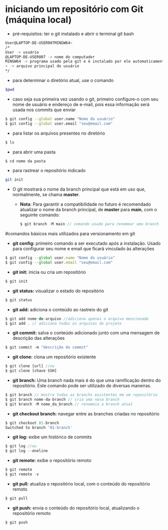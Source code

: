 # iniciando um repositório com Git (máquina local)

- pré-requisitos: ter o git instalado e abrir o terminal git bash
```bash
User@LAPTOP-DE-USER007MINGW64~
/*
User -> usuário
@LAPTOP-DE-USER007 -> nome do computador
MINGW64 -> programa usado pela git e é instalado por ele automaticamente
~ -> arquivo principal do usuário
*/
```
- para determinar o diretório atual, use o comando
```bash
$pwd
```
- caso seja sua primeira vez usando o git, primeiro configure-o com seu nome de usuário e endereço de e-mail, pois essa informação será usada nos commits que enviar
```bash
$ git config --global user.name "Nome do usuário"
$ git config --global user.email "seu@email.com"
```
- para listar os arquivos presentes no diretório
```bash
$ ls
```
- para abrir uma pasta
```bash
$ cd nome da pasta
```
- para rastrear o repositório indicado
```bash
git init
```
- O git mostrará o nome da branch principal que está em uso que, normalmente, se chama **master**.
    - **Nota**: Para garantir a compatibilidade no futuro é recomendado atualizar o nome da branch principal, de **master** para **main**, com o seguinte comando:
    
      ```c
      $ git branch -M main // comando usado para renomear uma branch
      ```
#comandos básicos mais utilizados para versionamento em git
- **git config:** primeiro comando a ser executado após a instalação. Usado para configurar seu nome e email que ficará vinculado às alterações
```jsx
$ git config --global user.name "Nome do usuário"
$ git config --global user.email "seu@email.com"
```
- **git init:** inicia ou cria um repositório
```jsx
$ git init
```
- **********************git status:********************** visualizar o estado do repositório
```jsx
$ git status
```
- ****************git add:**************** adiciona o conteúdo ao rastreio do git
```jsx
$ git add nome-do-arquivo //adiciona apenas o arquivo mencionado
$ git add . // adiciona todos os arquivos do projeto
```
- **********************git commit:********************** salva o conteúdo adicionado junto com uma mensagem de descrição das alterações
```jsx
$ git commit -m "descrição do commit"
```
- ********************git clone:******************** clona um repositório existente
```jsx
$ git clone [url] //ou
$ git clone [chave SSH]
```
- **********************git branch:********************** Uma branch nada mais é do que uma ramificação dentro do repositório. Este comando pode ser utilizado de diversas maneiras.
```jsx
$ git branch // mostra todas as branchs existentes em um repositório
$ git branch nome-da-branch // cria uma nova branch
$ git branch -M nome_da_branch // renomeia a branch atual
```
- ******************************************git checkout branch:****************************************** navegar entre as branches criadas no repositório
```jsx
$ git checkout 01-branch
Switched to branch '01-branch'
```
- ****************git log:**************** exibe um histórico de commits
```jsx
$ git log //ou
$ git log --oneline
```
- ****************git remote:**************** exibe o repositório remoto
```jsx
$ git remote
$ git remote -v
```
- ******************git pull:****************** atualiza o repositório local, com o conteúdo do repositório remoto
```jsx
$ git pull
```
- ******************git push:****************** envia o conteúdo do repositório local, atualizando o repositório remoto
```jsx
$ git push
```
